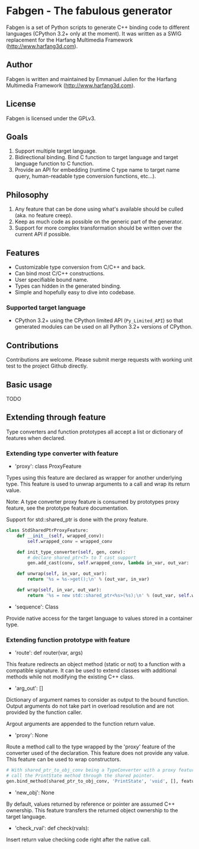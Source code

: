 # Fabgen - The fabulous generator

Fabgen is a set of Python scripts to generate C++ binding code to different languages (CPython 3.2+ only at the moment).
It was written as a SWIG replacement for the Harfang Multimedia Framework (http://www.harfang3d.com).

## Author

Fabgen is written and maintained by Emmanuel Julien for the Harfang Multimedia Framework (http://www.harfang3d.com).

## License

Fabgen is licensed under the GPLv3.

## Goals

1. Support multiple target language.
1. Bidirectional binding. Bind C function to target language and target language function to C function.
1. Provide an API for embedding (runtime C type name to target name query, human-readable type conversion functions, etc...).

## Philosophy

1. Any feature that can be done using what's available should be culled (aka. no feature creep).
1. Keep as much code as possible on the generic part of the generator.
1. Support for more complex transformation should be written over the current API if possible.

## Features

- Customizable type conversion from C/C++ and back.
- Can bind most C/C++ constructions.
- User specifiable bound name.
- Types can hidden in the generated binding.
- Simple and hopefully easy to dive into codebase.

### Supported target language

- CPython 3.2+ using the CPython limited API (`Py_Limited_API`) so that generated modules can be used on all Python 3.2+ versions of CPython.

## Contributions

Contributions are welcome. Please submit merge requests with working unit test to the project Github directly.

## Basic usage

TODO

## Extending through feature

Type converters and function prototypes all accept a list or dictionary of features when declared.

### Extending type converter with feature

- 'proxy': class ProxyFeature

Types using this feature are declared as wrapper for another underlying type.
This feature is used to unwrap arguments to a call and wrap its return value.

Note: A type converter proxy feature is consumed by prototypes proxy feature, see the prototype feature documentation.

Support for std::shared_ptr is done with the proxy feature.

```python
class StdSharedPtrProxyFeature:
    def __init__(self, wrapped_conv):
        self.wrapped_conv = wrapped_conv

    def init_type_converter(self, gen, conv):
        # declare shared_ptr<T> to T cast support
        gen.add_cast(conv, self.wrapped_conv, lambda in_var, out_var: '%s = ((%s *)%s)->get();\n' % (out_var, conv.fully_qualified_name, in_var))

    def unwrap(self, in_var, out_var):
        return '%s = %s->get();\n' % (out_var, in_var)

    def wrap(self, in_var, out_var):
        return '%s = new std::shared_ptr<%s>(%s);\n' % (out_var, self.wrapped_conv.fully_qualified_name, in_var)
```

- 'sequence': Class

Provide native access for the target language to values stored in a container type.

### Extending function prototype with feature

- 'route': def router(var, args)

This feature redirects an object method (static or not) to a function with a compatible signature.
It can be used to extend classes with additional methods while not modifying the existing C++ class.

- 'arg_out': []

Dictionary of argument names to consider as output to the bound function.
Output arguments do not take part in overload resolution and are not provided by the function caller.

Argout arguments are appended to the function return value.

- 'proxy': None

Route a method call to the type wrapped by the 'proxy' feature of the converter used of the declaration.
This feature does not provide any value.
This feature can be used to wrap constructors.

```python
# With shared_ptr_to_obj_conv being a TypeConverter with a proxy feature,
# call the PrintState method through the shared pointer.
gen.bind_method(shared_ptr_to_obj_conv, 'PrintState', 'void', [], features=['proxy'])
```

- 'new_obj': None

By default, values returned by reference or pointer are assumed C++ ownership.
This feature transfers the returned object ownership to the target language.

- 'check_rval': def check(rvals):

Insert return value checking code right after the native call.
